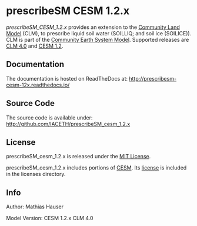 prescribeSM CESM 1.2.x
======================

*prescribeSM_CESM_1.2.x* provides an extension to the [Community Land Model](http://www.cesm.ucar.edu/models/clm/) (CLM), to prescribe liquid soil water (SOILLIQ; and soil ice (SOILICE)). CLM is part of the [Community Earth System Model](http://www2.cesm.ucar.edu/). Supported releases are [CLM 4.0](http://www.cesm.ucar.edu/models/cesm1.2/clm/) and [CESM 1.2](http://www.cesm.ucar.edu/models/cesm1.2/).


Documentation
-------------

The documentation is hosted on ReadTheDocs at: http://prescribesm-cesm-12x.readthedocs.io/

Source Code
-----------

The source code is available under: http://github.com/IACETH/prescribeSM_cesm_1.2.x

License
-------

prescribeSM_cesm_1.2.x is released under the [MIT License](https://opensource.org/licenses/MIT).

prescribeSM_cesm_1.2.x includes portions of [CESM](http://www.cesm.ucar.edu/models/cesm1.2/). Its [license](http://www.cesm.ucar.edu/models/cesm1.2/copyright.html) is included in the licenses directory.


Info
----

Author: Mathias Hauser

Model Version:
CESM 1.2.x
CLM 4.0
